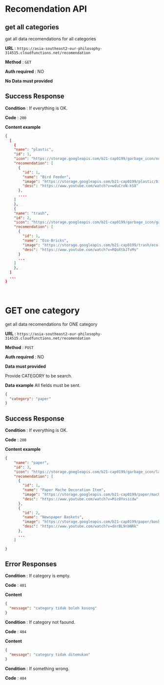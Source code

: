 # Recomendation API

## get all categories

gat all data recomendations for all categories

**URL** : `https://asia-southeast2-our-philosophy-314515.cloudfunctions.net/recomendation`

**Method** : `GET`

**Auth required** : NO

**No Data must provided**

## Success Response

**Condition** : If everything is OK.

**Code** : `200`

**Content example**

```json
{
  [
    {
    "name": "plastic",
    "id": 1,
    "icon": "https://storage.googleapis.com/b21-cap0199/garbage_icon/no-plastic-bottles.png",
    "recomendation": [
      {
        "id": 1,
        "name": "Bird Feeder",
        "image": "https://storage.googleapis.com/b21-cap0199/plastic/bird.jpg",
        "desc": "https://www.youtube.com/watch?v=wduCroN-kS8"
      },
      ....
    ]
    },
    {
    "name": "trash",
    "id": 2,
    "icon": "https://storage.googleapis.com/b21-cap0199/garbage_icon/garbage.png",
    "recomendation": [
      {
        "id": 1,
        "name": "Eco-Bricks",
        "image": "https://storage.googleapis.com/b21-cap0199/trash/eco.jpg",
        "desc": "https://www.youtube.com/watch?v=RQoXtbJTvMs"
      }
      ...
    ]
    },
  ]
  ...
}
```

&nbsp;
&nbsp;

# GET one category

get all data recomendations for ONE category

**URL** : `https://asia-southeast2-our-philosophy-314515.cloudfunctions.net/recomendation`

**Method** : `POST`

**Auth required** : NO

**Data must provided**

Provide CATEGORY to be search.

**Data example** All fields must be sent.

```json
{
  "category": "paper"
}
```

## Success Response

**Condition** : If everything is OK.

**Code** : `200`

**Content example**

```json
{
    "name": "paper",
    "id": 3,
    "icon": "https://storage.googleapis.com/b21-cap0199/garbage_icon/layer.png",
    "recomendation": [
      {
        "id": 1,
        "name": "Paper Mache Decoration Item",
        "image": "https://storage.googleapis.com/b21-cap0199/paper/mache.jpg",
        "desc": "https://www.youtube.com/watch?v=Mic0Yxsicdw"
      },
      {
        "id": 2,
        "name": "Newspaper Baskets",
        "image": "https://storage.googleapis.com/b21-cap0199/paper/basket.jpg",
        "desc": "https://www.youtube.com/watch?v=dnrBL9nbNRk"
      },
      ...
    ]

}
```

## Error Responses

**Condition** : If category is empty.

**Code** : `401`

**Content**

```json
{
  "message": "category tidak boleh kosong"
}
```

**Condition** : If category not faound.

**Code** : `404`

**Content**

```json
{
  "message": "category tidak ditemukan"
}
```

**Condition** : If something wrong.

**Code** : `404`
